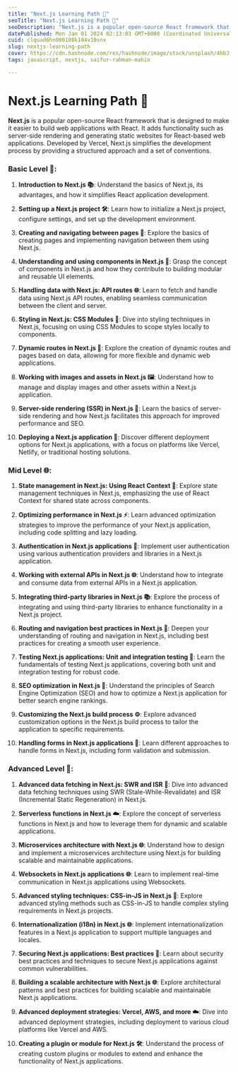 ```yaml
---
title: "Next.js Learning Path 🚀"
seoTitle: "Next.js Learning Path 🚀"
seoDescription: "Next.js is a popular open-source React framework that is designed to make it easier to build web applications with React. It adds functionality such as"
datePublished: Mon Jan 01 2024 02:13:03 GMT+0000 (Coordinated Universal Time)
cuid: clquad6hn000108k104v10snx
slug: nextjs-learning-path
cover: https://cdn.hashnode.com/res/hashnode/image/stock/unsplash/4hbJ-eymZ1o/upload/1e198d53c023569249f5d8ec88028742.jpeg
tags: javascript, nextjs, saifur-rahman-mahin

---
```


# Next.js Learning Path 🚀

**Next.js** is a popular open-source React framework that is designed to make it easier to build web applications with React. It adds functionality such as server-side rendering and generating static websites for React-based web applications. Developed by Vercel, Next.js simplifies the development process by providing a structured approach and a set of conventions.

### **Basic Level 🌱:**

1. **Introduction to Next.js 📚**: Understand the basics of Next.js, its advantages, and how it simplifies React application development.
    
2. **Setting up a Next.js project 🛠️**: Learn how to initialize a Next.js project, configure settings, and set up the development environment.
    
3. **Creating and navigating between pages 🚀**: Explore the basics of creating pages and implementing navigation between them using Next.js.
    
4. **Understanding and using components in Next.js 🧩**: Grasp the concept of components in Next.js and how they contribute to building modular and reusable UI elements.
    
5. **Handling data with Next.js: API routes 🌐**: Learn to fetch and handle data using Next.js API routes, enabling seamless communication between the client and server.
    
6. **Styling in Next.js: CSS Modules 🎨**: Dive into styling techniques in Next.js, focusing on using CSS Modules to scope styles locally to components.
    
7. **Dynamic routes in Next.js 🔄**: Explore the creation of dynamic routes and pages based on data, allowing for more flexible and dynamic web applications.
    
8. **Working with images and assets in Next.js 🖼️**: Understand how to manage and display images and other assets within a Next.js application.
    
9. **Server-side rendering (SSR) in Next.js 🚀**: Learn the basics of server-side rendering and how Next.js facilitates this approach for improved performance and SEO.
    
10. **Deploying a Next.js application 🚀**: Discover different deployment options for Next.js applications, with a focus on platforms like Vercel, Netlify, or traditional hosting solutions.
    

### **Mid Level 🌐:**

1. **State management in Next.js: Using React Context 🔄**: Explore state management techniques in Next.js, emphasizing the use of React Context for shared state across components.
    
2. **Optimizing performance in Next.js ⚡**: Learn advanced optimization strategies to improve the performance of your Next.js application, including code splitting and lazy loading.
    
3. **Authentication in Next.js applications 🔐**: Implement user authentication using various authentication providers and libraries in a Next.js application.
    
4. **Working with external APIs in Next.js 🌐**: Understand how to integrate and consume data from external APIs in a Next.js application.
    
5. **Integrating third-party libraries in Next.js 📚**: Explore the process of integrating and using third-party libraries to enhance functionality in a Next.js project.
    
6. **Routing and navigation best practices in Next.js 🚀**: Deepen your understanding of routing and navigation in Next.js, including best practices for creating a smooth user experience.
    
7. **Testing Next.js applications: Unit and integration testing 🧪**: Learn the fundamentals of testing Next.js applications, covering both unit and integration testing for robust code.
    
8. **SEO optimization in Next.js 🚀**: Understand the principles of Search Engine Optimization (SEO) and how to optimize a Next.js application for better search engine rankings.
    
9. **Customizing the Next.js build process ⚙️**: Explore advanced customization options in the Next.js build process to tailor the application to specific requirements.
    
10. **Handling forms in Next.js applications 📝**: Learn different approaches to handle forms in Next.js, including form validation and submission.
    

### **Advanced Level 🚀:**

1. **Advanced data fetching in Next.js: SWR and ISR 🔄**: Dive into advanced data fetching techniques using SWR (Stale-While-Revalidate) and ISR (Incremental Static Regeneration) in Next.js.
    
2. **Serverless functions in Next.js ☁️**: Explore the concept of serverless functions in Next.js and how to leverage them for dynamic and scalable applications.
    
3. **Microservices architecture with Next.js 🌐**: Understand how to design and implement a microservices architecture using Next.js for building scalable and maintainable applications.
    
4. **Websockets in Next.js applications 🌐**: Learn to implement real-time communication in Next.js applications using Websockets.
    
5. **Advanced styling techniques: CSS-in-JS in Next.js 🎨**: Explore advanced styling methods such as CSS-in-JS to handle complex styling requirements in Next.js projects.
    
6. **Internationalization (i18n) in Next.js 🌐**: Implement internationalization features in a Next.js application to support multiple languages and locales.
    
7. **Securing Next.js applications: Best practices 🔐**: Learn about security best practices and techniques to secure Next.js applications against common vulnerabilities.
    
8. **Building a scalable architecture with Next.js 🌐**: Explore architectural patterns and best practices for building scalable and maintainable Next.js applications.
    
9. **Advanced deployment strategies: Vercel, AWS, and more ☁️**: Dive into advanced deployment strategies, including deployment to various cloud platforms like Vercel and AWS.
    
10. **Creating a plugin or module for Next.js 🛠️**: Understand the process of creating custom plugins or modules to extend and enhance the functionality of Next.js applications.